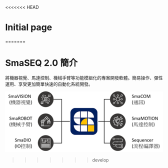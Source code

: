 <<<<<<< HEAD
# Initial page
=======
# SmaSEQ 2.0 簡介

將機器視覺、馬達控制、機械手臂等功能模組化的專案開發軟體。簡易操作、彈性運用、享受更加簡單快速的自動化系統開發。

![](.gitbook/assets/ssintroduction.png)
>>>>>>> develop

